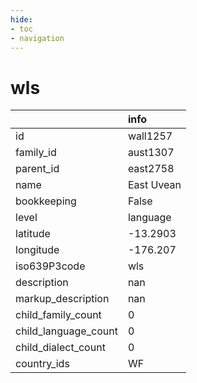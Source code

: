 ```yaml
---
hide:
- toc
- navigation
---
```

# wls
|                      | info       |
|:---------------------|:-----------|
| id                   | wall1257   |
| family_id            | aust1307   |
| parent_id            | east2758   |
| name                 | East Uvean |
| bookkeeping          | False      |
| level                | language   |
| latitude             | -13.2903   |
| longitude            | -176.207   |
| iso639P3code         | wls        |
| description          | nan        |
| markup_description   | nan        |
| child_family_count   | 0          |
| child_language_count | 0          |
| child_dialect_count  | 0          |
| country_ids          | WF         |